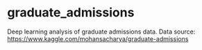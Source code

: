 # graduate_admissions

Deep learning analysis of graduate admissions data.
Data source: https://www.kaggle.com/mohansacharya/graduate-admissions
